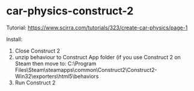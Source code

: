 # car-physics-construct-2

Tutorial: https://www.scirra.com/tutorials/323/create-car-physics/page-1

Install:
1. Close Construct 2
2. unzip behaviour to Construct App folder (if you use Construct 2 on Steam then move to: C:\Program Files\Steam\steamapps\common\Construct2\Construct2-Win32\exporters\html5\behaviors
3. Run Construct 2

